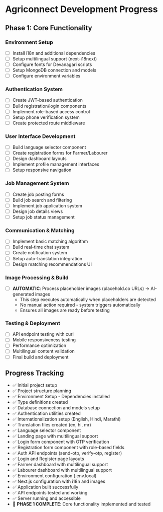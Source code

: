 # Agriconnect Development Progress

## Phase 1: Core Functionality

### Environment Setup
- [ ] Install i18n and additional dependencies
- [ ] Setup multilingual support (next-i18next)
- [ ] Configure fonts for Devanagari scripts
- [ ] Setup MongoDB connection and models
- [ ] Configure environment variables

### Authentication System
- [ ] Create JWT-based authentication
- [ ] Build registration/login components
- [ ] Implement role-based access control
- [ ] Setup phone verification system
- [ ] Create protected route middleware

### User Interface Development
- [ ] Build language selector component
- [ ] Create registration forms for Farmer/Labourer
- [ ] Design dashboard layouts
- [ ] Implement profile management interfaces
- [ ] Setup responsive navigation

### Job Management System
- [ ] Create job posting forms
- [ ] Build job search and filtering
- [ ] Implement job application system
- [ ] Design job details views
- [ ] Setup job status management

### Communication & Matching
- [ ] Implement basic matching algorithm
- [ ] Build real-time chat system
- [ ] Create notification system
- [ ] Setup auto-translation integration
- [ ] Design matching recommendations UI

### Image Processing & Build
- [ ] **AUTOMATIC**: Process placeholder images (placehold.co URLs) → AI-generated images
  - This step executes automatically when placeholders are detected
  - No manual action required - system triggers automatically
  - Ensures all images are ready before testing

### Testing & Deployment
- [ ] API endpoint testing with curl
- [ ] Mobile responsiveness testing
- [ ] Performance optimization
- [ ] Multilingual content validation
- [ ] Final build and deployment

## Progress Tracking
- ✅ Initial project setup
- ✅ Project structure planning
- ✅ Environment Setup - Dependencies installed
- ✅ Type definitions created
- ✅ Database connection and models setup
- ✅ Authentication utilities created
- ✅ Internationalization setup (English, Hindi, Marathi)
- ✅ Translation files created (en, hi, mr)
- ✅ Language selector component
- ✅ Landing page with multilingual support
- ✅ Login form component with OTP verification
- ✅ Registration form component with role-based fields
- ✅ Auth API endpoints (send-otp, verify-otp, register)
- ✅ Login and Register page layouts
- ✅ Farmer dashboard with multilingual support
- ✅ Labourer dashboard with multilingual support
- ✅ Environment configuration (.env.local)
- ✅ Next.js configuration with i18n and images
- ✅ Application built successfully
- ✅ API endpoints tested and working
- ✅ Server running and accessible
- 🎉 **PHASE 1 COMPLETE**: Core functionality implemented and tested